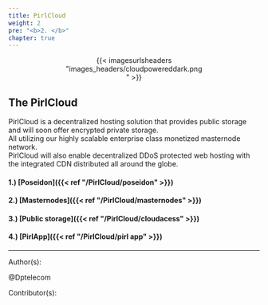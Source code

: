 ```yaml
---
title: PirlCloud
weight: 2
pre: "<b>2. </b>"
chapter: true
---
```


<div align="center"><div style="width:55%;">{{< imagesurlsheaders "images_headers/cloudpowereddark.png" >}}</div></div>

## The PirlCloud

PirlCloud is a decentralized hosting solution that provides public storage and will soon offer encrypted private storage.  
All utilizing our highly scalable enterprise class monetized masternode network.  
PirlCloud will also enable decentralized DDoS protected web hosting with the integrated CDN distributed all around the globe.

#### 1.) [Poseidon]({{< ref "/PirlCloud/poseidon" >}})

#### 2.) [Masternodes]({{< ref "/PirlCloud/masternodes" >}})

#### 3.) [Public storage]({{< ref "/PirlCloud/cloudacess" >}})

#### 4.) [PirlApp]({{< ref "/PirlCloud/pirl app" >}})

---
Author(s):

@Dptelecom

Contributor(s):
